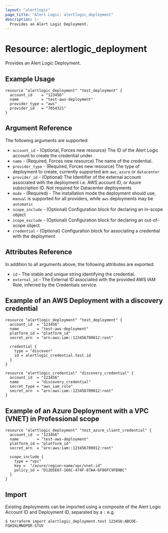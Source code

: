 ```yaml
---
layout: "alertlogic"
page_title: "Alert Logic: alertlogic_deployment"
description: |-
  Provides an Alert Logic Deployment.
---
```


# Resource: alertlogic_deployment

Provides an Alert Logic Deployment.

## Example Usage

```hcl
resource "alertlogic_deployment" "test_deployment" {
  account_id  	= "123456"
  name        	= "test-aws-deployment"
  provider_type = "aws" 
  provider_id 	= "7654321" 
}
```

## Argument Reference

The following arguments are supported:

* `account_id` - (Optional, Forces new resource) The ID of the Alert Logic account to create the credential under.
* `name` - (Required, Forces new resource) The name of the credential.
* `provider_type` - (Required, Forces new resource) The type of deployment to create, currently supported are `aws`, `azure` or `datacenter`
* `provider_id` - (Optional) The Identifier of the external account associated with the deployment i.e. AWS account ID, or Azure subscription ID. Not required for Datacenter deployments
* `mode` - (Required) - The installation mode the deployment should use, `manual` is supported for all providers, while `aws` deployments may be `automatic`
* `scope_include` - (Optional) Configuration block for declaring an in-scope object
* `scope_exclude` - (Optional) Configuration block for declaring an out-of-scope object
* `credential` - (Optional) Configuration block for associating a credential with the deployment

## Attributes Reference

In addition to all arguments above, the following attributes are exported:

* `id` - The stable and unique string identifying the credential.
* `external_id` - The External ID associated with the provided AWS IAM Role, inferred by the Credentials service.


## Example of an AWS Deployment with a discovery credential

```hcl
resource "alertlogic_deployment" "test_deployment" {
  account_id  = "123456"
  name        = "test-aws-deployment"
  platform_id = "platform_id"
  secret_arn  = "arn:aws:iam::123456789012:root"
  
  credential {
  	type = "discover"
  	id = alertlogic_credential.test.id
  }
}

resource "alertlogic_credential" "discovery_credential" {
  account_id  = "123456" 
  name		  = "discovery_credential"
  secret_type = "aws_iam_role"
  secret_arn  = "arn:aws:iam::123456789012:root"
}
```

## Example of an Azure Deployment with a VPC (VNET) in Professional scope

```hcl
resource "alertlogic_deployment" "test_azure_client_credential" {
  account_id  = "123456"
  name        = "test-aws-deployment"
  platform_id = "platform_id"
  secret_arn  = "arn:aws:iam::123456789012:root"
  
  scope_include {
  	type = "vpc"
  	key =  "/azure/region-name/vpc/vnet-id"
  	policy_id = "D12D5E67-166C-474F-87AA-6F86FC9FB9BC"
  }
}
```

## Import

Existing deployments can be imported using a composite of the Alert Logic Account ID and Deployment ID, separated by a `:` e.g.

```
$ terraform import alertlogic_deployment.test 123456:ABCDE-FGHIKLMNOPQR-STUV
```
